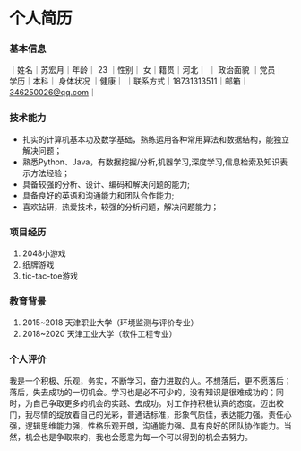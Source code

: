 # 个人简历

### 基本信息

｜姓名｜苏宏月｜年龄｜ 23 ｜性别｜ 女｜籍贯｜河北｜
｜ 政治面貌 ｜党员｜ 学历｜本科｜ 身体状况 ｜健康｜
｜联系方式｜18731313511｜邮箱｜346250026@qq.com｜

### 技术能力

* 扎实的计算机基本功及数学基础，熟练运用各种常用算法和数据结构，能独立解决问题；
* 熟悉Python、Java，有数据挖掘/分析,机器学习,深度学习,信息检索及知识表示方法经验；
* 具备较强的分析、设计、编码和解决问题的能力; 
* 具备良好的英语和沟通能力和团队合作能力;
* 喜欢钻研，热爱技术，较强的分析问题，解决问题能力；

### 项目经历

1. 2048小游戏
2. 纸牌游戏
3. tic-tac-toe游戏 

### 教育背景

1. 2015~2018 天津职业大学（环境监测与评价专业）
2. 2018~2020 天津工业大学（软件工程专业）

### 个人评价

我是一个积极、乐观，务实，不断学习，奋力进取的人。不想落后，更不愿落后；落后，失去成功的一切机会。学习也是必不可少的，没有知识是很难成功的；同时，为自己争取更多的机会的实践、去成功。对工作持积极认真的态度。迈出校门，我尽情的绽放着自己的光彩，普通话标准，形象气质佳，表达能力强。责任心强，逻辑思维能力强，性格乐观开朗，沟通能力强、具有良好的团队协作能力。当然，机会也是争取来的，我也会愿意为每一个可以得到的机会去努力。
